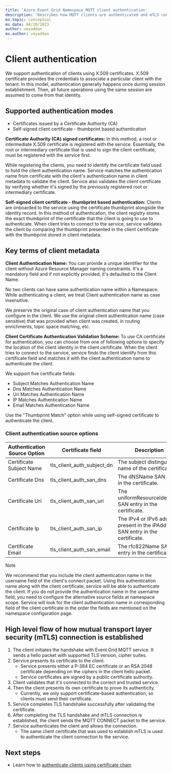 ```yaml
---
title: 'Azure Event Grid Namespace MQTT client authentication'
description: 'Describes how MQTT clients are authenticated and mTLS connection is established when a client connects to MQTT service.'
ms.topic: conceptual
ms.date: 04/20/2023
author: veyaddan
ms.author: veyaddan
---
```


# Client authentication

We support authentication of clients using X.509 certificates.  X.509 certificate provides the credentials to associate a particular client with the tenant.  In this model, authentication generally happens once during session establishment.  Then, all future operations using the same session are assumed to come from that identity.  

## Supported authentication modes

- Certificates issued by a Certificate Authority (CA)
- Self-signed client certificate - thumbprint based authentication

**Certificate Authority (CA) signed certificates:**
In this method, a root or intermediate X.509 certificate is registered with the service. Essentially, the root or intermediary certificate that is used to sign the client certificate, must be registered with the service first.

While registering the clients, you need to identify the certificate field used to hold the client authentication name.  Service matches the authentication name from certificate with the client's authentication name in client metadata to validate the client. Service also validates  the client certificate by verifying whether it's signed by the previously registered root or intermediary certificate.

**Self-signed client certificate - thumbprint based authentication:**
Clients are onboarded to the service using the certificate thumbprint alongside the identity record. In this method of authentication, the client registry stores the exact thumbprint of the certificate that the client is going to use to authenticate.  When client tries to connect to the service, service validates the client by comparing the thumbprint presented in the client certificate with the thumbprint stored in client metadata.

## Key terms of client metadata

**Client Authentication Name:**  You can provide a unique identifier for the client without Azure Resource Manager naming constraints. It's a mandatory field and if not explicitly provided, it's defaulted to the Client Name.

No two clients can have same authentication name within a Namespace. While authenticating a client, we treat Client authentication name as case insensitive.

We preserve the original case of client authentication name that you configure in the client. We use the original client authentication name (case sensitive) that was provided when client was created, in routing enrichments, topic space matching, etc.

**Client Certificate Authentication Validation Scheme:**
To use CA certificate for authentication, you can choose from one of following options to specify the location of the client identity in the client certificate. When the client tries to connect to the service, service finds the client identify from this certificate field and matches it with the client authentication name to authenticate the client.

We support five certificate fields:
- Subject Matches Authentication Name
- Dns Matches Authentication Name
- Uri Matches Authentication Name
- IP Matches Authentication Name
- Email Matches Authentication Name

Use the "Thumbprint Match" option while using self-signed certificate to authenticate the client.

### Client authentication source options

| Authentication Source Option | Certificate field | Description |
| ------------ | ------------ | ------------ |
| Certificate Subject Name | tls_client_auth_subject_dn | The subject distinguished name of the certificate. |
| Certificate Dns | tls_client_auth_san_dns | The dNSName SAN entry in the certificate. |
| Certificate Uri | tls_client_auth_san_uri | The uniformResourceIdentifier SAN entry in the certificate. |
| Certificate Ip | tls_client_auth_san_ip | The IPv4 or IPv6 address present in the iPAddress SAN entry in the certificate. |
| Certificate Email | tls_client_auth_san_email | The rfc822Name SAN entry in the certificate. |

> [!NOTE]
> We recommend that you include the client authentication name in the username field of the client's connect packet.  Using this authentication name along with the client certificate, service will be able to authenticate the client.
> If you do not provide the authentication name in the username field, you need to configure the alternative source fields at namespace scope.  Service will look for the client authentication name in corresponding field of the client certificate in the order the fields are mentioned on the namespace configuration page.

## High level flow of how mutual transport layer security (mTLS) connection is established

1. The client initiates the handshake with Event Grid MQTT service.  It sends a hello packet with supported TLS version, cipher suites.
2. Service presents its certificate to the client.  
    - Service presents either a P-384 EC certificate or an RSA 2048 certificate depending on the ciphers in the client hello packet.
    - Service certificates are signed by a public certificate authority.
3. Client validates that it's connected to the correct and trusted service.
4. Then the client presents its own certificate to prove its authenticity.  
    - Currently, we only support certificate-based authentication, so clients must send their certificate.
5. Service completes TLS handshake successfully after validating the certificate.
6. After completing the TLS handshake and mTLS connection is established, the client sends the MQTT CONNECT packet to the service.
7. Service authenticates the client and allows the connection.
    - The same client certificate that was used to establish mTLS is used to authenticate the client connection to the service.

## Next steps
- Learn how to [authenticate clients using certificate chain](mqtt-certificate-chain-client-authentication.md)
